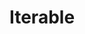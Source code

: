 ---
blog: https://iterable.com/blog
facebook: https://facebook.com/Iterable
instagram: https://instagram.com/iterable
linkedin: https://linkedin.com/company/iterable
logohandle: iterable
sort: iterable
title: Iterable
twitter: https://x.com/Iterable
website: https://iterable.com/
youtube: https://youtube.com/c/iterable
---